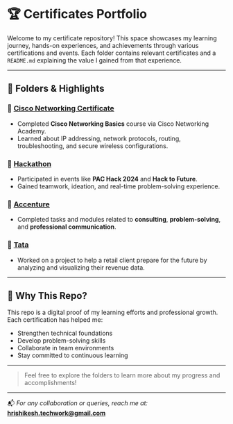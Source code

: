# 🏆 Certificates Portfolio

Welcome to my certificate repository! This space showcases my learning journey, hands-on experiences, and achievements through various certifications and events. Each folder contains relevant certificates and a `README.md` explaining the value I gained from that experience.

---

## 📁 Folders & Highlights

### 📌 [Cisco Networking Certificate](./Cisco%20Networking%20Certificate)
- Completed **Cisco Networking Basics** course via Cisco Networking Academy.
- Learned about IP addressing, network protocols, routing, troubleshooting, and secure wireless configurations.

### 📌 [Hackathon](./Hackathon)
- Participated in events like **PAC Hack 2024** and **Hack to Future**.
- Gained teamwork, ideation, and real-time problem-solving experience.

### 📌 [Accenture](https://github.com/hrishi-6887/Certificate/tree/main/Accenture)
- Completed tasks and modules related to **consulting**, **problem-solving**, and **professional communication**.

### 📌 [Tata](./Tata)
- Worked on a project to help a retail client prepare for the future by analyzing and visualizing their revenue data.

---

## 🧠 Why This Repo?

This repo is a digital proof of my learning efforts and professional growth. Each certification has helped me:

- Strengthen technical foundations
- Develop problem-solving skills
- Collaborate in team environments
- Stay committed to continuous learning

---

> Feel free to explore the folders to learn more about my progress and accomplishments!

---

📬 _For any collaboration or queries, reach me at:_ **hrishikesh.techwork@gmail.com**

